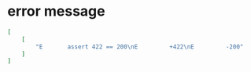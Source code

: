 # error message

```json
[
    [
        "E       assert 422 == 200\nE         +422\nE         -200"
    ]
]
```
